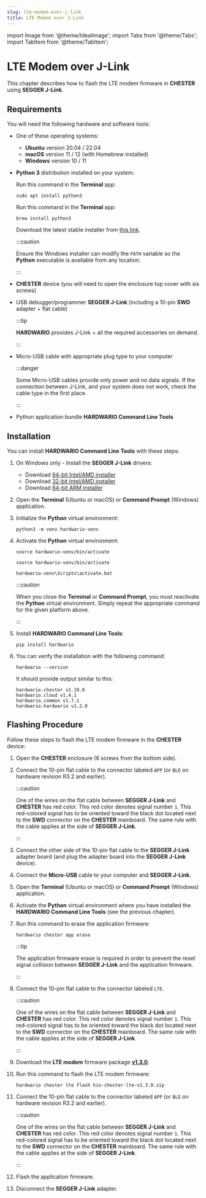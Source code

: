 ```yaml
---
slug: lte-modem-over-j-link
title: LTE Modem over J-Link
---
```

import Image from '@theme/IdealImage';
import Tabs from '@theme/Tabs';
import TabItem from '@theme/TabItem';

# LTE Modem over J-Link

This chapter describes how to flash the LTE modem firmware in **CHESTER** using **SEGGER J-Link**.

## Requirements

You will need the following hardware and software tools:

* One of these operating systems:

  * **Ubuntu** version 20.04 / 22.04
  * **macOS** version 11 / 12 (with Homebrew installed)
  * **Windows** version 10 / 11

* **Python 3** distribution installed on your system:

  <Tabs groupId="operating-system">

  <TabItem value="ubuntu" label="Ubuntu" default>

  Run this command in the **Terminal** app:

  ```
  sudo apt install python3
  ```

  </TabItem>

  <TabItem value="macos" label="macOS">

  Run this command in the **Terminal** app:

  ```
  brew install python3
  ```

  </TabItem>

  <TabItem value="windows" label="Windows">

  Download the latest stable installer from [this link](https://www.python.org/downloads/windows/).

  :::caution

  Ensure the Windows installer can modify the `PATH` variable so the **Python** executable is available from any location.

  :::

  </TabItem>

  </Tabs>

* **CHESTER** device (you will need to open the enclosure top cover with six screws)

* USB debugger/programmer **SEGGER J-Link** (including a 10-pin **SWD** adapter + flat cable)

  :::tip

  **HARDWARIO** provides J-Link + all the required accessories on demand.

  :::

* Micro-USB cable with appropriate plug type to your computer

  :::danger

  Some Micro-USB cables provide only power and no data signals. If the connection between J-Link, and your system does not work, check the cable type in the first place.

  :::

* Python application bundle **HARDWARIO Command Line Tools**

## Installation

You can install **HARDWARIO Command Line Tools** with these steps:

1. On Windows only - Install the **SEGGER J-Link** drivers:

   * Download [64-bit Intel/AMD installer](https://www.segger.com/downloads/jlink/JLink_Windows_x86_64.exe)
   * Download [32-bit Intel/AMD installer](https://www.segger.com/downloads/jlink/JLink_Windows.exe)
   * Download [64-bit ARM installer](https://www.segger.com/downloads/jlink/JLink_Windows_arm64.exe)

1. Open the **Terminal** (Ubuntu or macOS) or **Command Prompt** (Windows) application.

1. Initialize the **Python** virtual environment:

   ```
   python3 -m venv hardwario-venv
   ```

1. Activate the **Python** virtual environment:

   <Tabs groupId="operating-system">

   <TabItem value="ubuntu" label="Ubuntu" default>

   ```
   source hardwario-venv/bin/activate
   ```

   </TabItem>

   <TabItem value="macos" label="macOS">

   ```
   source hardwario-venv/bin/activate
   ```

   </TabItem>

   <TabItem value="windows" label="Windows">

   ```
   hardwario-venv\Scripts\activate.bat
   ```

   </TabItem>

   </Tabs>

   :::caution

   When you close the **Terminal** or **Command Prompt**, you must reactivate the **Python** virtual environment. Simply repeat the appropriate command for the given platform above.

   :::

1. Install **HARDWARIO Command Line Tools**:

   ```
   pip install hardwario
   ```

1. You can verify the installation with the following command:

   ```
   hardwario --version
   ```

   It should provide output similar to this:

   ```
   hardwario.chester v1.19.0
   hardwario.cloud v1.4.1
   hardwario.common v1.7.1
   hardwario.hardwario v1.2.0
   ```

## Flashing Procedure

Follow these steps to flash the LTE modem firmware in the **CHESTER** device:

1. Open the **CHESTER** enclosure (6 screws from the bottom side).

1. Connect the 10-pin flat cable to the connector labeled `APP` (or `BLE` on hardware revision R3.2 and earlier).

   :::caution

   One of the wires on the flat cable between **SEGGER J-Link** and **CHESTER** has red color. This red color denotes signal number `1`. This red-colored signal has to be oriented toward the black dot located next to the **SWD** connector on the **CHESTER** mainboard. The same rule with the cable applies at the side of **SEGGER J-Link**.

   :::

1. Connect the other side of the 10-pin flat cable to the **SEGGER J-Link** adapter board (and plug the adapter board into the **SEGGER J-Link** device).

1. Connect the **Micro-USB** cable to your computer and **SEGGER J-Link**.

1. Open the **Terminal** (Ubuntu or macOS) or **Command Prompt** (Windows) application.

1. Activate the **Python** virtual environment where you have installed the **HARDWARIO Command Line Tools** (see the previous chapter).

1. Run this command to erase the application firmware:

   ```
   hardwario chester app erase
   ```

   :::tip

   The application firmware erase is required in order to prevent the reset signal collision between **SEGGER J-Link** and the application firmware.

   :::

1. Connect the 10-pin flat cable to the connector labeled `LTE`.

   :::caution

   One of the wires on the flat cable between **SEGGER J-Link** and **CHESTER** has red color. This red color denotes signal number `1`. This red-colored signal has to be oriented toward the black dot located next to the **SWD** connector on the **CHESTER** mainboard. The same rule with the cable applies at the side of **SEGGER J-Link**.

   :::

1. Download the **LTE modem** firmware package [**v1.3.0**](pathname:///download/hio-chester-lte-v1.3.0.zip).

1. Run this command to flash the LTE modem firmware:

   ```
   hardwario chester lte flash hio-chester-lte-v1.3.0.zip
   ```

1. Connect the 10-pin flat cable to the connector labeled `APP` (or `BLE` on hardware revision R3.2 and earlier).

   :::caution

   One of the wires on the flat cable between **SEGGER J-Link** and **CHESTER** has red color. This red color denotes signal number `1`. This red-colored signal has to be oriented toward the black dot located next to the **SWD** connector on the **CHESTER** mainboard. The same rule with the cable applies at the side of **SEGGER J-Link**.

   :::

1. Flash the application firmware.

1. Disconnect the **SEGGER J-Link** adapter.
